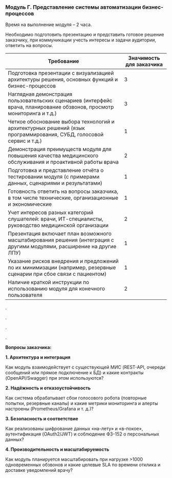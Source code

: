 ### Модуль Г. Представление системы автоматизации бизнес-процессов

Время на выполнение модуля – 2 часа.

Необходимо подготовить презентацию и представить готовое решение заказчику, при коммуникации учесть интересы и задачи аудитории, ответить на вопросы.

| **Требование** | **Значимость для заказчика** |
| --- | --- |
| Подготовка презентации с визуализацией архитектуры решения, основных функций и бизнес-процессов | 3   |
| Наглядная демонстрация пользовательских сценариев (интерфейс врача, планирование обзвонов, просмотр мониторинга и т.д.) | 3   |
| Четкое обоснование выбора технологий и архитектурных решений (язык программирования, СУБД, голосовой сервис и т.д.) | 1   |
| Демонстрация преимуществ модуля для повышения качества медицинского обслуживания и проактивной работы врача | 2   |
| Подготовка и представление отчёта о тестировании модуля (с примерами данных, сценариями и результатами) | 1   |
| Готовность ответить на вопросы заказчика, в том числе технические, организационные и экономические | 1   |
| Учет интересов разных категорий слушателей: врачи, ИТ-специалисты, руководство медицинской организации | 2   |
| Презентация включает план возможного масштабирования решения (интеграция с другими модулями, расширение на другие ЛПУ) | 1   |
| Указание рисков внедрения и предложений по их минимизации (например, резервные сценарии при сбое связи с пациентом) | 1   |
| Наличие краткой инструкции по использованию модуля для конечного пользователя | 2   |

.

.

.

.

**Вопросы заказчика:**

**1\. Архитектура и интеграция**

Как модуль взаимодействует с существующей МИС (REST-API, очереди сообщений или прямое подключение к БД) и какие контракты (OpenAPI/Swagger) при этом используются?

**2\. Надёжность и отказоустойчивость**

Как система обрабатывает сбои голосового робота (повторные попытки, резервные каналы) и какие метрики мониторинга и алерты настроены (Prometheus/Grafana и т. д.)?

**3\. Безопасность и соответствие**

Как реализованы шифрование данных «на-лету» и «в-покое», аутентификация (OAuth2/JWT) и соблюдение ФЗ-152 о персональных данных?

**4\. Производительность и масштабируемость**

Как модуль планируется масштабировать при нагрузке >1000 одновременных обзвонов и какие целевые SLA по времени отклика и доставке уведомлений врачу?